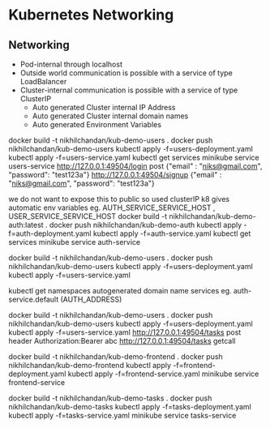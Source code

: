 # Kubernetes Networking

## Networking

- Pod-internal through localhost
- Outside world communication is possible with a service of type LoadBalancer
- Cluster-internal communication is possible with a service of type ClusterIP
  - Auto generated Cluster internal IP Address
  - Auto generated Cluster internal domain names
  - Auto generated Environment Variables


docker build -t nikhilchandan/kub-demo-users .
docker push nikhilchandan/kub-demo-users
kubectl apply -f=users-deployment.yaml
kubectl apply -f=users-service.yaml
kubectl get services
minikube service users-service
http://127.0.0.1:49504/login post {"email" : "niks@gmail.com", "password": "test123a"}
http://127.0.0.1:49504/signup {"email" : "niks@gmail.com", "password": "test123a"}


we do not want to expose this to public so used clusterIP
k8 gives automatic env variables eg. AUTH_SERVICE_SERVICE_HOST , USER_SERVICE_SERVICE_HOST
docker build -t nikhilchandan/kub-demo-auth:latest .
docker push nikhilchandan/kub-demo-auth
kubectl apply -f=auth-deployment.yaml
kubectl apply -f=auth-service.yaml
kubectl get services
minikube service auth-service

docker build -t nikhilchandan/kub-demo-users .
docker push nikhilchandan/kub-demo-users
kubectl apply -f=users-deployment.yaml
kubectl apply -f=users-service.yaml

kubectl get namespaces
autogenerated domain name services  eg. auth-service.default (AUTH_ADDRESS)

docker build -t nikhilchandan/kub-demo-users .
docker push nikhilchandan/kub-demo-users
kubectl apply -f=users-deployment.yaml
kubectl apply -f=users-service.yaml
http://127.0.0.1:49504/tasks post header Authorization:Bearer abc
http://127.0.0.1:49504/tasks getcall


docker build -t nikhilchandan/kub-demo-frontend .
docker push nikhilchandan/kub-demo-frontend
kubectl apply -f=frontend-deployment.yaml
kubectl apply -f=frontend-service.yaml
minikube service frontend-service


docker build -t nikhilchandan/kub-demo-tasks .
docker push nikhilchandan/kub-demo-tasks
kubectl apply -f=tasks-deployment.yaml
kubectl apply -f=tasks-service.yaml
minikube service tasks-service

